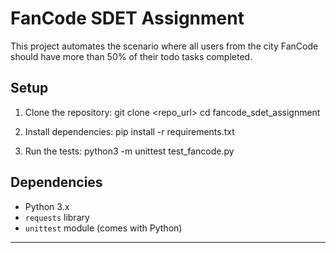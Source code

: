 # FanCode SDET Assignment

This project automates the scenario where all users from the city FanCode should have more than 50% of their todo tasks completed.

## Setup

1. Clone the repository:
git clone <repo_url> cd fancode_sdet_assignment


2. Install dependencies:
pip install -r requirements.txt


3. Run the tests:
python3 -m unittest test_fancode.py


## Dependencies

- Python 3.x
- `requests` library
- `unittest` module (comes with Python)

----------------------------------------------------------

